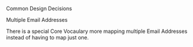 Common Design Decisions

Multiple Email Addresses

There is a special Core Vocaulary more mapping multiple Email Addresses instead of having to map just one. 